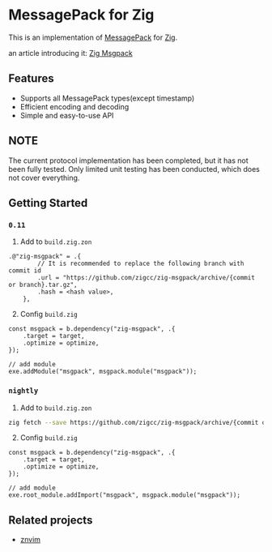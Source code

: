 
# MessagePack for Zig
This is an implementation of [MessagePack](https://msgpack.org/index.html) for [Zig](https://ziglang.org/).

an article introducing it: [Zig Msgpack](https://nvimer.org/posts/zig-msgpack/)

## Features

- Supports all MessagePack types(except timestamp)
- Efficient encoding and decoding
- Simple and easy-to-use API

## NOTE

The current protocol implementation has been completed, but it has not been fully tested.
Only limited unit testing has been conducted, which does not cover everything.

## Getting Started

### `0.11`

1. Add to `build.zig.zon`

```zig
.@"zig-msgpack" = .{
        // It is recommended to replace the following branch with commit id
        .url = "https://github.com/zigcc/zig-msgpack/archive/{commit or branch}.tar.gz",
        .hash = <hash value>,
    },
```

2. Config `build.zig`

```zig
const msgpack = b.dependency("zig-msgpack", .{
    .target = target,
    .optimize = optimize,
});

// add module
exe.addModule("msgpack", msgpack.module("msgpack"));
```

### `nightly`

1. Add to `build.zig.zon`

```sh
zig fetch --save https://github.com/zigcc/zig-msgpack/archive/{commit or branch}.tar.gz
```

2. Config `build.zig`

```zig
const msgpack = b.dependency("zig-msgpack", .{
    .target = target,
    .optimize = optimize,
});

// add module
exe.root_module.addImport("msgpack", msgpack.module("msgpack"));
```

## Related projects

- [znvim](https://github.com/jinzhongjia/znvim)